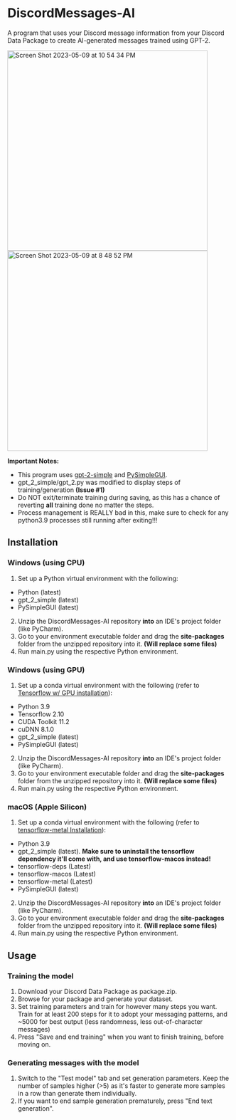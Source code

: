 # DiscordMessages-AI
A program that uses your Discord message information from your Discord Data Package to create AI-generated messages trained using GPT-2. 

<img width="450" alt="Screen Shot 2023-05-09 at 10 54 34 PM" src="https://github.com/rian-kh/DiscordMessages-AI/assets/128095876/bfe08e71-a6e1-43b5-bf4c-d7f35a5a366e">

<img width="450" alt="Screen Shot 2023-05-09 at 8 48 52 PM" src="https://github.com/rian-kh/DiscordMessages-AI/assets/128095876/6a149f94-7cc5-4fbd-a338-511df8de0ea2">

**Important Notes:**
- This program uses [gpt-2-simple](https://github.com/minimaxir/gpt-2-simple/) and [PySimpleGUI](https://github.com/PySimpleGUI/PySimpleGUI).
- gpt_2_simple/gpt_2.py was modified to display steps of training/generation **(Issue #1)**
- Do NOT exit/terminate training during saving, as this has a chance of reverting **all** training done no matter the steps.
-   Process management is REALLY bad in this, make sure to check for any python3.9 processes still running after exiting!!!

## Installation

### Windows (using CPU)
1. Set up a Python virtual environment with the following:
 - Python (latest)
 - gpt_2_simple (latest)
 - PySimpleGUI (latest)
2. Unzip the DiscordMessages-AI repository **into** an IDE's project folder (like PyCharm).
3. Go to your environment executable folder and drag the **site-packages** folder from the unzipped repository into it. **(Will replace some files)**
4. Run main<area>.py using the respective Python environment.

### Windows (using GPU)
1. Set up a conda virtual environment with the following (refer to [Tensorflow w/ GPU installation](https://www.tensorflow.org/install/pip#windows-native)):
 - Python 3.9
 - Tensorflow 2.10 
 - CUDA Toolkit 11.2
 - cuDNN 8.1.0
 - gpt_2_simple (latest)
 - PySimpleGUI (latest)
2. Unzip the DiscordMessages-AI repository **into** an IDE's project folder (like PyCharm).
3. Go to your environment executable folder and drag the **site-packages** folder from the unzipped repository into it. **(Will replace some files)**
4. Run main<area>.py using the respective Python environment.

### macOS (Apple Silicon)
1. Set up a conda virtual environment with the following (refer to [tensorflow-metal Installation](https://developer.apple.com/metal/tensorflow-plugin/)):
 - Python 3.9
 -  gpt_2_simple (latest). **Make sure to uninstall the tensorflow dependency it'll come with, and use tensorflow-macos instead!**
 - tensorflow-deps (Latest)
 - tensorflow-macos (Latest)
 - tensorflow-metal (Latest)
 - PySimpleGUI (latest)
2. Unzip the DiscordMessages-AI repository **into** an IDE's project folder (like PyCharm).
3. Go to your environment executable folder and drag the **site-packages** folder from the unzipped repository into it. **(Will replace some files)**
4. Run main<area>.py using the respective Python environment.

## Usage

### Training the model
1. Download your Discord Data Package as package.zip.
2. Browse for your package and generate your dataset.
3. Set training parameters and train for however many steps you want. Train for at least 200 steps for it to adopt your messaging patterns, and ~5000 for best output (less randomness, less out-of-character messages)
4. Press "Save and end training" when you want to finish training, before moving on.

### Generating messages with the model
1. Switch to the "Test model" tab and set generation parameters.  Keep the number of samples higher (>5) as it's faster to generate more samples in a row than generate them individually.
2. If you want to end sample generation prematurely, press "End text generation".


